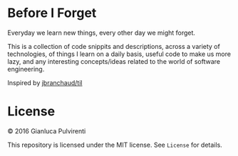 # Before I Forget

Everyday we learn new things, every other day we might forget. 

This is a collection of code snippits and descriptions, across a variety of technologies, of things I learn on a daily basis, useful code to make us more lazy, and any interesting concepts/ideas related to the world of software engineering.

Inspired by [jbranchaud/til](https://github.com/jbranchaud/til)

# License
© 2016 Gianluca Pulvirenti

This repository is licensed under the MIT license. See `License` for details.
